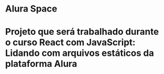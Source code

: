 # Alura Space

# Projeto que será trabalhado durante o curso React com JavaScript: Lidando com arquivos estáticos da plataforma Alura